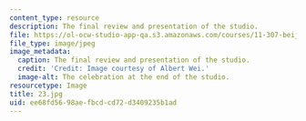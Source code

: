 ```yaml
---
content_type: resource
description: The final review and presentation of the studio.
file: https://ol-ocw-studio-app-qa.s3.amazonaws.com/courses/11-307-beijing-urban-design-studio-summer-2006/ee68fd5698aefbcdcd72d3409235b1ad_23.jpg
file_type: image/jpeg
image_metadata:
  caption: The final review and presentation of the studio.
  credit: 'Credit: Image courtesy of Albert Wei.'
  image-alt: The celebration at the end of the studio.
resourcetype: Image
title: 23.jpg
uid: ee68fd56-98ae-fbcd-cd72-d3409235b1ad
---
```

